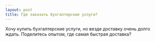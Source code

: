 ```yaml
---
layout: post 
title: Где заказать бухгалтерские услуги? 
--- 
```

Хочу купить бухгалтерские услуги, но везде доставку очень долго ждать. Поделитесь опытом, где самая быстрая доставка?